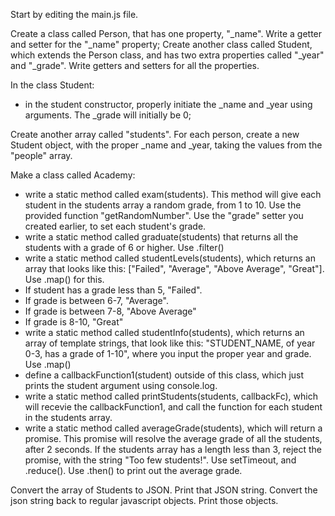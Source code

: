 Start by editing the main.js file.

Create a class called Person, that has one property, "_name".
Write a getter and setter for the "_name" property;
Create another class called Student, which extends the Person class, and has two extra properties called "_year" and "_grade".
Write getters and setters for all the properties.

In the class Student:
 - in the student constructor, properly initiate the _name and _year using arguments. The _grade will initially be 0;

Create another array called "students". For each person, create a new Student object, with the proper _name and _year, taking the values from the "people" array.

Make a class called Academy:
 - write a static method called exam(students). This method will give each student in the students array a random grade, from 1 to 10. Use the provided function "getRandomNumber". Use the "grade" setter you created earlier, to set each student's grade.
 - write a static method called graduate(students) that returns all the students with a grade of 6 or higher. Use .filter()
 - write a static method called studentLevels(students), which returns an array that looks like this: ["Failed", "Average", "Above Average", "Great"]. Use .map() for this.
  - If student has a grade less than 5, "Failed". 
  - If grade is between 6-7, "Average".
  - If grade is between 7-8, "Above Average"
  - If grade is 8-10, "Great"
 - write a static method called studentInfo(students), which returns an array of template strings, that look like this: "STUDENT_NAME, of year 0-3, has a grade of 1-10", where you input the proper year and grade. Use .map()
 - define a callbackFunction1(student) outside of this class, which just prints the student argument using console.log.
 - write a static method called printStudents(students, callbackFc), which will recevie the callbackFunction1, and call the function for each student in the students array.
 - write a static method called averageGrade(students), which will return a promise. This promise will resolve the average grade of all the students, after 2 seconds. If the students array has a length less than 3, reject the promise, with the string "Too few students!". Use setTimeout, and .reduce(). Use .then() to print out the average grade.

Convert the array of Students to JSON. Print that JSON string.
Convert the json string back to regular javascript objects. Print those objects.